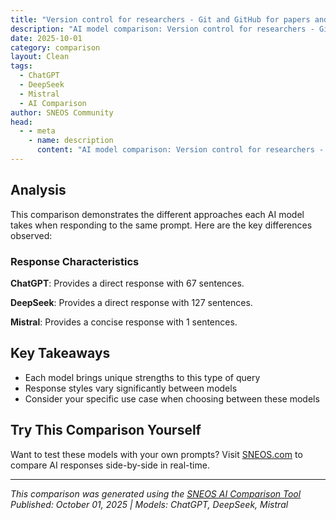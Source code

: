 ```yaml
---
title: "Version control for researchers - Git and GitHub for papers and code"
description: "AI model comparison: Version control for researchers - Git and GitHub for papers and code..."
date: 2025-10-01
category: comparison
layout: Clean
tags:
  - ChatGPT
  - DeepSeek
  - Mistral
  - AI Comparison
author: SNEOS Community
head:
  - - meta
    - name: description
      content: "AI model comparison: Version control for researchers - Git and GitHub for papers and code..."
---
```


<ChatComparison
  title="Version control for researchers - Git and GitHub for papers and code"
  prompt="Version control for researchers - Git and GitHub for papers and code"
  :responses='{"ChatGPT": "Certainly! Here\u2019s an overview and guide on using version control\u2014specifically Git and GitHub\u2014for researchers managing papers and code.\n\n---\n\n## Version Control for Researchers: Git \u0026 GitHub for Papers and Code\n\n### Why use Version Control?\n\n- **Track changes**: See what changes were made, when, and by whom.\n- **Collaboration**: Multiple authors/researchers can work simultaneously without conflicts.\n- **Backup**: Your work is safely stored and recoverable.\n- **Reproducibility**: Makes research reproducible by tracking code and manuscript versions.\n- **Transparency**: Share your work publicly or privately with others.\n\n---\n\n### What is Git?\n\nGit is a distributed version control system that lets you keep track of changes to files over time. You can commit snapshots, branch off to try new ideas, and merge changes.\n\n---\n\n### What is GitHub?\n\nGitHub is an online hosting service for Git repositories. It provides collaboration tools like issue tracking, pull requests, wikis, and more.\n\n---\n\n## How to use Git \u0026 GitHub for Research Papers and Code\n\n### 1. Install Git\n\n- Download and install Git from https://git-scm.com/\n- Configure your name and email:\n\n\u0060\u0060\u0060bash\ngit config --global user.name \u0022Your Name\u0022\ngit config --global user.email \u0022you@example.com\u0022\n\u0060\u0060\u0060\n\n---\n\n### 2. Initialize a Git Repository\n\n- Create a project folder (e.g., \u0060my_research_project\u0060).\n- Inside the folder, initialize Git.\n\n\u0060\u0060\u0060bash\ncd my_research_project\ngit init\n\u0060\u0060\u0060\n\n---\n\n### 3. Add and Commit Files\n\nAdd your paper files (e.g., LaTeX files, figures) and your code.\n\n\u0060\u0060\u0060bash\ngit add paper.tex analysis.py figures/\ngit commit -m \u0022Initial commit with paper draft and analysis code\u0022\n\u0060\u0060\u0060\n\n---\n\n### 4. Use Branches for Features/Experiments\n\n- Create a branch for new experiments or edits to avoid stabilizing the main version.\n\n\u0060\u0060\u0060bash\ngit checkout -b experiment-branch\n\u0060\u0060\u0060\n\n- When ready, merge back:\n\n\u0060\u0060\u0060bash\ngit checkout main\ngit merge experiment-branch\n\u0060\u0060\u0060\n\n---\n\n### 5. Using GitHub to Collaborate\n\n- Create a repository on GitHub (https://github.com/new).\n- Link your local repo to GitHub:\n\n\u0060\u0060\u0060bash\ngit remote add origin https://github.com/yourusername/yourrepo.git\ngit branch -M main\ngit push -u origin main\n\u0060\u0060\u0060\n\n- Collaborators can clone, commit, and push changes.\n- Use **pull requests** to review and discuss changes before merging.\n\n---\n\n### 6. Version Control for Papers\n\n- Use plain text formats like LaTeX or Markdown (better for diff \u0026 merge).\n- Avoid committing large binary files (Word docs, PDFs) unless necessary.\n- To track PDFs or Word docs, consider using Git Large File Storage (LFS).\n\n---\n\n### 7. Tips for Combining Papers \u0026 Code\n\n- Organize repositories with folders, e.g.:\n\n\u0060\u0060\u0060\nmy_research_project/\n\u251C\u2500\u2500 paper/\n\u2502 \u2514\u2500\u2500 paper.tex\n\u251C\u2500\u2500 code/\n\u2502 \u2514\u2500\u2500 analysis.py\n\u2514\u2500\u2500 data/\n \u2514\u2500\u2500 dataset.csv\n\u0060\u0060\u0060\n\n- Add a \u0060README.md\u0060 explaining the project.\n- Include a license file if you want to specify reuse rules.\n\n---\n\n### 8. Tools \u0026 Extensions for Researchers\n\n- **Overleaf \u002B Git**: Overleaf (online LaTeX editor) supports Git integration.\n- **Git clients**: GUI tools like GitHub Desktop, GitKraken, SourceTree simplify Git usage.\n- **Jupyter Notebooks**: Version control-friendly if outputs are cleared before committing.\n- **Git Large File Storage (LFS)**: For datasets, images, large files.\n\n---\n\n### 9. Resources to Learn More\n\n- Git documentation: https://git-scm.com/doc\n- GitHub guides: https://guides.github.com/\n- Pro Git book (free): https://git-scm.com/book/en/v2\n- Overleaf Git Tutorial: https://www.overleaf.com/learn/how-to/Using_Git_and_GitHub_with_Overleaf\n\n---\n\n## Summary\n\n| Step | Command / Action | Purpose |\n|------------------------|------------------------------------|----------------------------------|\n| Install Git | \u0060git config --global user.name\u0060 | Setup Git user info |\n| Initialize repo | \u0060git init\u0060 | Start version control |\n| Add files | \u0060git add filename\u0060 | Stage changes |\n| Commit changes | \u0060git commit -m \u0022message\u0022\u0060 | Save snapshot |\n| Create branch | \u0060git checkout -b branch-name\u0060 | Work on separate feature |\n| Merge branch | \u0060git merge branch-name\u0060 | Integrate new changes |\n| Connect to GitHub repo | \u0060git remote add origin URL\u0060 | Link local repo with GitHub |\n| Push changes | \u0060git push origin branch-name\u0060 | Upload commits to GitHub |\n\n---\n\nIf you want, I can help you with a step-by-step tutorial, or specific commands, or a sample \u0060.gitignore\u0060 for research projects!", "DeepSeek": "Of course! This is an excellent topic. Version control, specifically Git and GitHub, is a foundational skill for modern research that dramatically improves reproducibility, collaboration, and organization.\n\nHere is a comprehensive guide to using Git and GitHub for researchers managing papers and code.\n\n---\n\n### **Part 1: The Core Concepts - What Are Git and GitHub?**\n\nIt\u0027s crucial to understand the difference:\n\n* **Git:** A **Version Control System (VCS)**. It\u0027s a command-line tool that runs on your computer. It tracks changes to your files over time. You can think of it as an \u0022infinite undo\u0022 button and a time machine for your project.\n* **GitHub:** A **hosting service** for Git repositories. It provides a web-based graphical interface and cloud storage. It\u0027s a social platform for collaboration, allowing you to share your code, manage projects, and review work with others.\n\n**Analogy for Researchers:**\n* **Git** is like your detailed, personal lab notebook where you record every experiment, including mistakes and dead ends.\n* **GitHub** is like publishing your final, polished methodology in a paper, while also making your raw lab notebook available for peer review and collaboration.\n\n---\n\n### **Part 2: Why Should Researchers Care?**\n\n#### **For Code (Data Analysis, Simulations, etc.):**\n1. **Reproducibility:** This is the #1 reason. Anyone (including your future self) can download your exact code and data at the specific state it was in when you produced a given result.\n2. **Experiment Fearlessly:** Try a new analysis method. If it doesn\u0027t work, you can instantly revert to the previous, working version. No more \u0060analysis_final_v2_REALLYFINAL.py\u0060 files.\n3. **Detailed History:** See *who* changed *what* and *why*. Every change is recorded with a message (a \u0022commit message\u0022).\n4. **Backup:** Your project\u0027s entire history is stored both on your computer and on GitHub\u0027s servers.\n\n#### **For Papers (LaTeX, Word tracked changes, etc.):**\n1. **Collaborative Writing:** No more emailing \u0060paper_v3_comments_john.docx\u0060. Multiple authors can work on the same document simultaneously. Git will intelligently merge your changes.\n2. **Track Contributions:** See exactly which co-author wrote which paragraph or made a specific edit.\n3. **Never Lose Work:** Accidentally delete a crucial section? Restore it from a previous commit in seconds.\n\n---\n\n### **Part 3: The Basic Workflow - A Step-by-Step Example**\n\nLet\u0027s imagine you\u0027re starting a new analysis project for a paper.\n\n#### **Step 1: Create a Repository (Repo)**\nA \u0022repository\u0022 is just a project folder that Git is tracking.\n* On your computer: Navigate to your project folder and run \u0060git init\u0060.\n* On GitHub: Click \u0022New Repository\u0022. This creates a central, cloud-based hub for your project.\n\n#### **Step 2: The Holy Trinity of Git Commands**\nThis is the loop you\u0027ll live in.\n\n1. **\u0060git add \u003Cfiles\u003E\u0060** (\u0022Stage\u0022 your changes)\n * You\u0027ve modified some files. You tell Git, \u0022Hey, I want to save the changes to *these specific files*.\u0022\n * Example: \u0060git add analysis_script.py\u0060 or \u0060git add .\u0060 (to add all changed files).\n\n2. **\u0060git commit -m \u0022Descriptive message\u0022\u0060** (Take a snapshot)\n * This permanently saves the staged changes to your local repository\u0027s history.\n * The message is critical! **Write meaningful commit messages.** For example:\n * Good: \u0060\u0022Add linear regression model for Figure 2A\u0022\u0060\n * Bad: \u0060\u0022fix bug\u0022\u0060 or \u0060\u0022update\u0022\u0060\n\n3. **\u0060git push\u0060** (Share your snapshots)\n * This uploads your local commits to GitHub so your collaborators can see them.\n\n#### **Step 3: Collaboration with \u0060git pull\u0060**\nBefore you start working, always **\u0060git pull\u0060**. This downloads the latest changes from GitHub to your computer, ensuring you\u0027re always working on the most up-to-date version.\n\n**The Golden Rule: \u0060pull\u0060 before you \u0060push\u0060.**\n\n---\n\n### **Part 4: Key Features for Research Workflows**\n\n#### **1. Branches: Isolate Your Work**\nBranches are one of Git\u0027s most powerful features. They let you work on different versions of your project simultaneously.\n\n* **\u0060main\u0060 branch:** The stable, \u0022production-ready\u0022 version of your code/paper. It should always work.\n* **Feature Branch:** A copy where you do new work.\n * **Example:** You want to try a new statistical model.\n * Create a new branch: \u0060git checkout -b new-statistical-model\u0060\n * Work on it, commit to it. If it doesn\u0027t work out, just delete the branch. The \u0060main\u0060 branch remains untouched and clean.\n * If it *does* work, you **merge** the branch back into \u0060main\u0060.\n\n#### **2. GitHub Issues \u0026 Project Boards**\nUse these to manage your research project like a software project.\n* **Issues:** To-do lists. \u0022Implement data cleaning script,\u0022 \u0022Write introduction section,\u0022 \u0022Address reviewer comment #2.\u0022\n* **Projects:** A Kanban board (like Trello) to organize your Issues into \u0022To Do,\u0022 \u0022In Progress,\u0022 and \u0022Done.\u0022\n\n#### **3. Pull Requests (PRs) for Collaboration**\nA formal way to propose and review changes before they are merged into the \u0060main\u0060 branch.\n* A co-author finishes a section of the paper or a piece of analysis on their branch.\n* They open a Pull Request on GitHub saying, \u0022Please merge my branch into \u0060main\u0060.\u0022\n* Other co-authors can review the changes, leave comments, and discuss the work right on GitHub.\n* Once approved, it\u0027s merged. This ensures quality and keeps everyone in the loop.\n\n---\n\n### **Part 5: Practical Tips for Researchers**\n\n* **What to Version Control:**\n * **Code:** All analysis scripts, simulation code, etc.\n * **Manuscripts:** LaTeX source files are perfect for Git. For Word docs, save as \u0060.docx\u0060 and use a tool like \u0060pandoc\u0060 to create diff-able text versions, or rely on Word\u0027s built-in \u0022Track Changes.\u0022\n * **Small Datasets:** If your raw data is small (e.g., a few CSV files), keep it in the repo.\n * **Configuration Files:** Anything needed to recreate your environment (e.g., \u0060environment.yml\u0060 for Conda).\n\n* **What NOT to Version Control (Use \u0060.gitignore\u0060):**\n * **Large Data/Binary Files:** Use specialized tools like **Git LFS** (Large File Storage), **DVC** (Data Version Control), or simply store them on a server and keep a pointer in your repo.\n * **Generated Files:** PDFs, intermediate data files, plots. You can regenerate these from the code.\n * **System Files:** \u0060.DS_Store\u0060 (Mac), temporary files.\n * Create a \u0060.gitignore\u0060 file in your repo to tell Git to ignore these automatically.\n\n* **Linking Code and Papers:**\n * In your paper\u0027s methodology section, include a link to the specific GitHub commit that produced the results. E.g., \u0060https://github.com/yourname/yourpaper/commit/a1b2c3d4...\u0060\n * In your GitHub \u0060README.md\u0060, link to the published (or preprint) paper.\n\n---\n\n### **Getting Started - Your Action Plan**\n\n1. **Install Git** on your computer.\n2. **Create a GitHub account.**\n3. **Follow a \u0022Hello World\u0022 Tutorial:** GitHub\u0027s own [guides](https://guides.github.com/) are fantastic.\n4. **Start a New Project:** Don\u0027t try to convert an existing, messy project. Start your next analysis or paper with Git from day one.\n5. **Use a GUI:** The command line is powerful, but starting with a GUI like **GitHub Desktop**, **GitKraken**, or the built-in tools in **VS Code** can make the learning curve much gentler.\n\nBy adopting Git and GitHub, you move from a state of chaotic, linear file versions to a structured, collaborative, and reproducible research environment. It\u0027s a skill that pays for itself many times over.", "Mistral": "Error calling Mistral API."}' 
  published-date="12:10"
/>

## Analysis

This comparison demonstrates the different approaches each AI model takes when responding to the same prompt. Here are the key differences observed:

### Response Characteristics

**ChatGPT**: Provides a direct response with 67 sentences. 

**DeepSeek**: Provides a direct response with 127 sentences. 

**Mistral**: Provides a concise response with 1 sentences. 

## Key Takeaways

- Each model brings unique strengths to this type of query
- Response styles vary significantly between models
- Consider your specific use case when choosing between these models

## Try This Comparison Yourself

Want to test these models with your own prompts? Visit [SNEOS.com](https://sneos.com) to compare AI responses side-by-side in real-time.

---

*This comparison was generated using the [SNEOS AI Comparison Tool](https://sneos.com)*
*Published: October 01, 2025 | Models: ChatGPT, DeepSeek, Mistral*
